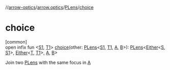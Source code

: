 //[arrow-optics](../../../index.md)/[arrow.optics](../index.md)/[PLens](index.md)/[choice](choice.md)

# choice

[common]\
open infix fun &lt;[S1](choice.md), [T1](choice.md)&gt; [choice](choice.md)(other: [PLens](index.md)&lt;[S1](choice.md), [T1](choice.md), [A](index.md), [B](index.md)&gt;): [PLens](index.md)&lt;[Either](../../../../arrow-core/arrow-core/arrow.core/-either/index.md)&lt;[S](index.md), [S1](choice.md)&gt;, [Either](../../../../arrow-core/arrow-core/arrow.core/-either/index.md)&lt;[T](index.md), [T1](choice.md)&gt;, [A](index.md), [B](index.md)&gt;

Join two [PLens](index.md) with the same focus in [A](index.md)
